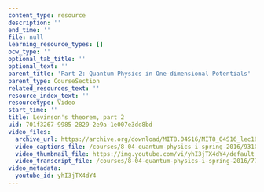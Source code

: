 ```yaml
---
content_type: resource
description: ''
end_time: ''
file: null
learning_resource_types: []
ocw_type: ''
optional_tab_title: ''
optional_text: ''
parent_title: 'Part 2: Quantum Physics in One-dimensional Potentials'
parent_type: CourseSection
related_resources_text: ''
resource_index_text: ''
resourcetype: Video
start_time: ''
title: Levinson's theorem, part 2
uid: 701f3267-9985-2829-2e9a-1e007e3dd8bd
video_files:
  archive_url: https://archive.org/download/MIT8.04S16/MIT8_04S16_lec18_s5_300k.mp4
  video_captions_file: /courses/8-04-quantum-physics-i-spring-2016/9310e779db9f5271add9f085c030df6f_yhI3jTX4dY4.vtt
  video_thumbnail_file: https://img.youtube.com/vi/yhI3jTX4dY4/default.jpg
  video_transcript_file: /courses/8-04-quantum-physics-i-spring-2016/771de1b5c700772bbf88311b3d90d0a9_yhI3jTX4dY4.pdf
video_metadata:
  youtube_id: yhI3jTX4dY4
---
```

